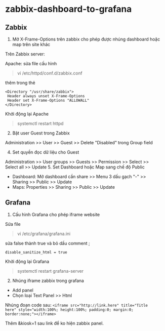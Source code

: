 # zabbix-dashboard-to-grafana
## Zabbix


1. Mở X-Frame-Options trên zabbix cho phép được nhúng dashboard hoặc map trên site khác



Trên Zabbix server:



Apache: sửa file cấu hình 



> vi /etc/httpd/conf.d/zabbix.conf

thêm trong thẻ 

    <Directory "/usr/share/zabbix">
     Header always unset X-Frame-Options
     Header set X-Frame-Options "ALLOWALL"
    </Directory>

Khởi động lại Apache

> systemctl restart httpd

2. Bật user Guest trong Zabbix

Administration >> User >> Guest >> Delete "Disabled" trong Group field

4. Set quyền đọc dữ liệu cho Guest

Administration >> User groups >> Guests >> Permission >> Select >> Select all >> Update
5. Set Dashboard hoặc Map sang chế độ Public
- Dashboard: Mở dashboard cần share >> Menu 3 dấu gạch "-" >> Sharing >> Public >> Update
- Maps: Properties >> Sharing >> Public >> Update 

## Grafana

1. Cấu hình Grafana cho phép iframe website


Sửa file 

> vi /etc/grafana/grafana.ini

sửa false thành true và bỏ dấu comment ;

`disable_sanitize_html = true`

Khởi động lại Grafana

> systemctl restart grafana-server

2. Nhúng iframe zabbix trong grafana
- Add panel
- Chọn loại Text Panel >> Html



Nhúng đoạn code sau:
````<iframe src="http://link.here" title="Title here" style="width:100%; height:100%; padding:0; margin:0; border:none;"></iframe>````

Thêm &kiosk=1 sau link để ko hiện zabbix panel.
